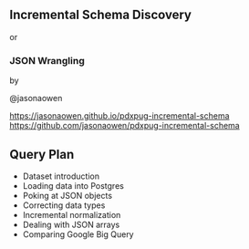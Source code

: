 ## Incremental Schema Discovery

or

### JSON Wrangling

by

@jasonaowen

https://jasonaowen.github.io/pdxpug-incremental-schema
https://github.com/jasonaowen/pdxpug-incremental-schema


## Query Plan

- Dataset introduction
- Loading data into Postgres
- Poking at JSON objects
- Correcting data types
- Incremental normalization
- Dealing with JSON arrays
- Comparing Google Big Query

